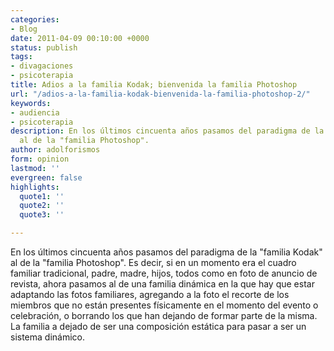 ```yaml
---
categories:
- Blog
date: 2011-04-09 00:10:00 +0000
status: publish
tags:
- divagaciones
- psicoterapia
title: Adios a la familia Kodak; bienvenida la familia Photoshop
url: "/adios-a-la-familia-kodak-bienvenida-la-familia-photoshop-2/"
keywords:
- audiencia
- psicoterapia
description: En los últimos cincuenta años pasamos del paradigma de la "familia Kodak"
  al de la "familia Photoshop".
author: adolforismos
form: opinion
lastmod: ''
evergreen: false
highlights:
  quote1: ''
  quote2: ''
  quote3: ''

---
```

En los últimos cincuenta años pasamos del paradigma de la "familia Kodak" al de la "familia Photoshop". Es decir, si en un momento era el cuadro familiar tradicional, padre, madre, hijos, todos como en foto de anuncio de revista, ahora pasamos al de una familia dinámica en la que hay que estar adaptando las fotos familiares, agregando a la foto el recorte de los miembros que no están presentes físicamente en el momento del evento o celebración, o borrando los que han dejando de formar parte de la misma. La familia a dejado de ser una composición estática para pasar a ser un sistema dinámico.

